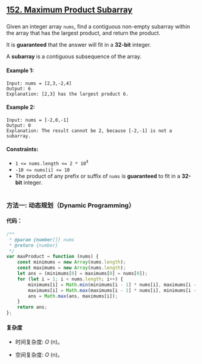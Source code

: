 ## [152. Maximum Product Subarray](https://leetcode.com/problems/maximum-product-subarray/)

###

Given an integer array `nums`, find a contiguous non-empty subarray within the array that has the largest product, and return the product.

It is **guaranteed** that the answer will fit in a **32-bit** integer.

A **subarray** is a contiguous subsequence of the array.

#### Example 1:

```
Input: nums = [2,3,-2,4]
Output: 6
Explanation: [2,3] has the largest product 6.
```

#### Example 2:

```
Input: nums = [-2,0,-1]
Output: 0
Explanation: The result cannot be 2, because [-2,-1] is not a subarray.
```

#### Constraints:

-   `1 <= nums.length <= 2 * 10`<sup>`4`</sup>
-   `-10 <= nums[i] <= 10`
-   The product of any prefix or suffix of `nums` is **guaranteed** to fit in a **32-bit** integer.

#

### 方法一: 动态规划（Dynamic Programming）

#### 代码：

```javascript
/**
 * @param {number[]} nums
 * @return {number}
 */
var maxProduct = function (nums) {
    const minimums = new Array(nums.length);
    const maximums = new Array(nums.length);
    let ans = (minimums[0] = maximums[0] = nums[0]);
    for (let i = 1; i < nums.length; i++) {
        minimums[i] = Math.min(minimums[i - 1] * nums[i], maximums[i - 1] * nums[i], nums[i]);
        maximums[i] = Math.max(maximums[i - 1] * nums[i], minimums[i - 1] * nums[i], nums[i]);
        ans = Math.max(ans, maximums[i]);
    }
    return ans;
};
```

#### 复杂度

-   时间复杂度: _O_ (n)。

-   空间复杂度: _O_ (n)。
